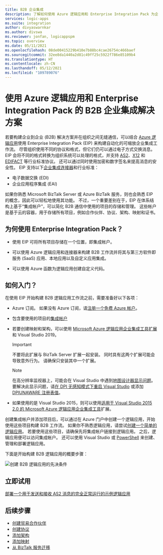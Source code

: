 ```yaml
---
title: B2B 企业集成
description: 了解如何使用 Azure 逻辑应用和 Enterprise Integration Pack 为企业集成构建自动化 B2B 工作流
services: logic-apps
ms.suite: integration
author: divyaswarnkar
ms.author: divswa
ms.reviewer: jonfan, logicappspm
ms.topic: overview
ms.date: 05/11/2021
ms.openlocfilehash: 08de00415229b410e7b88bc4cae26754c466baef
ms.sourcegitcommit: 32ee8da1440a2d81c49ff25c5922f786e85109b4
ms.translationtype: HT
ms.contentlocale: zh-CN
ms.lasthandoff: 05/12/2021
ms.locfileid: "109789076"
---
```

# <a name="b2b-enterprise-integration-solutions-with-azure-logic-apps-and-enterprise-integration-pack"></a>使用 Azure 逻辑应用和 Enterprise Integration Pack 的 B2B 企业集成解决方案

若要构建企业到企业 (B2B) 解决方案并在组织之间无缝通信，可以结合 [Azure 逻辑应用](../logic-apps/logic-apps-overview.md)使用 Enterprise Integration Pack (EIP) 来构建自动化的可缩放企业集成工作流。 尽管组织使用不同的协议和格式，但它们仍可以通过电子方式交换消息。 EIP 会将不同的格式转换为组织系统可以处理的格式，并支持 [AS2](../logic-apps/logic-apps-enterprise-integration-as2.md)、[X12](logic-apps-enterprise-integration-x12.md) 和 [EDIFACT](../logic-apps/logic-apps-enterprise-integration-edifact.md) 等行业标准协议。 还可以通过同时使用加密和数字签名来提高消息的安全性。 EIP 支持以下[企业集成连接器](../connectors/managed.md#enterprise-connectors)和行业标准：

* 电子数据交换 (EDI)
* 企业应用程序集成 (EAI)

如果你熟悉 Microsoft BizTalk Server 或 Azure BizTalk 服务，则也会熟悉 EIP 的概念，因此可以轻松地使用其功能。 不过，一个重要差别在于，EIP 在体系结构上基于“集成帐户”，可以简化 B2B 通信中使用的项目的存储和管理。 这些帐户是基于云的容器，用于存储所有项目，例如合作伙伴、协议、架构、映射和证书。

## <a name="why-use-the-enterprise-integration-pack"></a>为何使用 Enterprise Integration Pack？

* 使用 EIP 可将所有项目存储在一个位置，即集成帐户。

* 可以使用 Azure 逻辑应用和连接器来构建 B2B 工作流并将其与第三方软件即服务 (SaaS) 应用、本地应用以及自定义应用集成。

* 可以使用 Azure 函数为逻辑应用创建自定义代码。

## <a name="how-do-i-get-started"></a>如何入门？

在使用 EIP 开始构建 B2B 逻辑应用工作流之前，需要准备好以下各项：

* Azure 订阅。 如果没有 Azure 订阅，请[注册一个免费 Azure 帐户](https://azure.microsoft.com/free/)。

* 包含要使用的项目的[集成帐户](../logic-apps/logic-apps-enterprise-integration-create-integration-account.md)

* 若要创建映射和架构，可以使用 [Microsoft Azure 逻辑应用企业集成工具扩展](https://aka.ms/vsenterpriseintegrationtools)和 Visual Studio 2019。 

   > [!IMPORTANT]
   > 不要将此扩展与 BizTalk Server 扩展一起安装。 同时具有这两个扩展可能会导致意外行为。 请确保只安装其中一个扩展。

   > [!NOTE]
   > 在高分辨率监视器上，可能会在 Visual Studio 中遇到[地图设计器显示问题](/visualstudio/designers/disable-dpi-awareness)。 要解决此显示问题，请[在 DPI 无感知模式下重启 Visual Studio](/visualstudio/designers/disable-dpi-awareness#restart-visual-studio-as-a-dpi-unaware-process) 或添加 [DPIUNAWARE 注册表值](/visualstudio/designers/disable-dpi-awareness#add-a-registry-entry)。


* 如果使用的是 Visual Studio 2015，则可以使用[适用于 Visual Studio 2015 2.0 的 Microsoft Azure 逻辑应用企业集成工具](https://aka.ms/vsmapsandschemas)扩展。

创建集成帐户并添加项目后，可以通过在 Azure 门户中创建一个逻辑应用，开始使用这些项目构建 B2B 工作流。 如果你不熟悉逻辑应用，请尝试[创建一个简单的逻辑应用](../logic-apps/quickstart-create-first-logic-app-workflow.md)。 若要使用这些项目，请确保先将集成帐户链接到逻辑应用。 之后，逻辑应用便可以访问集成帐户。 还可以使用 Visual Studio 或 [PowerShell](/powershell/module/az.logicapp) 来创建、管理和部署逻辑应用。

下面是开始构建 B2B 逻辑应用的概要步骤：

![创建 B2B 逻辑应用的先决条件](./media/logic-apps-enterprise-integration-overview/overview.png)

## <a name="try-now"></a>立即试用

[部署一个用于发送和接收 AS2 消息的完全正常运行的示例逻辑应用](https://github.com/Azure/azure-quickstart-templates/tree/master/quickstarts/microsoft.logic/logic-app-as2-send-receive)

## <a name="next-steps"></a>后续步骤

* [创建贸易合作伙伴](logic-apps-enterprise-integration-partners.md)
* [创建协议](../logic-apps/logic-apps-enterprise-integration-agreements.md)
* [添加架构](logic-apps-enterprise-integration-schemas.md)
* [添加映射](../logic-apps/logic-apps-enterprise-integration-maps.md)
* [从 BizTalk 服务迁移](../logic-apps/logic-apps-move-from-mabs.md)
